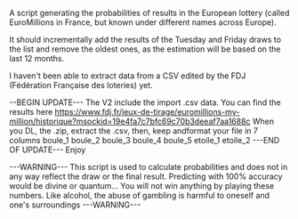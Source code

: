A script generating the probabilities of results in the European lottery (called EuroMillions in France, but known under different names across Europe).

It should incrementally add the results of the Tuesday and Friday draws to the list and remove the oldest ones, as the estimation will be based on the last 12 months.

I haven't been able to extract data from a CSV edited by the FDJ (Fédération Française des loteries) yet.

 <balise br/>--BEGIN UPDATE---
The V2 include the import .csv data.
You can find the results here https://www.fdj.fr/jeux-de-tirage/euromillions-my-million/historique?msockid=19e4fa7c7bfc69c70b3deeaf7aa1688c
When you DL, the .zip, extract the .csv, then, keep andformat your file in 7 columns
boule_1	boule_2	boule_3	boule_4	boule_5	etoile_1	etoile_2
---END OF UPDATE---
Enjoy

---WARNING---
This script is used to calculate probabilities and does not in any way reflect the draw or the final result. Predicting with 100% accuracy would be divine or quantum... You will not win anything by playing these numbers. Like alcohol, the abuse of gambling is harmful to oneself and one's surroundings
---WARNING---

